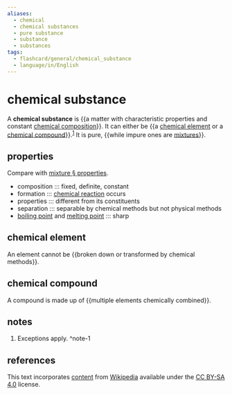 ```yaml
---
aliases:
  - chemical
  - chemical substances
  - pure substance
  - substance
  - substances
tags:
  - flashcard/general/chemical_substance
  - language/in/English
---
```


# chemical substance

A __chemical substance__ is {{a matter with characteristic properties and constant [chemical composition](chemical%20composition.md)}}. It can either be {{a [chemical element](#chemical%20element) or a [chemical compound](#chemical%20compound)}}.<sup>[1](#^note-1)</sup> It is pure, {{while impure ones are [mixtures](mixture.md)}}. <!--SR:!2024-12-28,358,230!2024-09-07,382,290!2024-05-25,328,330-->

## properties

Compare with [mixture § properties](mixture.md#properties).

- composition ::: fixed, definite, constant <!--SR:!2024-09-06,381,290!2024-06-08,69,338-->
- formation ::: [chemical reaction](chemical%20reaction.md) occurs <!--SR:!2027-10-06,1287,350!2024-06-07,68,338-->
- properties ::: different from its constituents <!--SR:!2024-09-19,370,290!2024-06-21,81,338-->
- separation ::: separable by chemical methods but not physical methods <!--SR:!2026-01-01,769,330!2024-06-22,82,338-->
- [boiling point](boiling%20point.md) and [melting point](melting%20point.md) ::: sharp <!--SR:!2026-02-14,806,330!2024-12-28,223,338-->

## chemical element

An element cannot be {{broken down or transformed by chemical methods}}. <!--SR:!2026-04-11,783,290-->

## chemical compound

A compound is made up of {{multiple elements chemically combined}}. <!--SR:!2025-05-15,553,290-->

## notes

1. Exceptions apply. ^note-1

## references

This text incorporates [content](https://en.wikipedia.org/wiki/chemical_substance) from [Wikipedia](Wikipedia.md) available under the [CC BY-SA 4.0](https://creativecommons.org/licenses/by-sa/4.0/) license.
